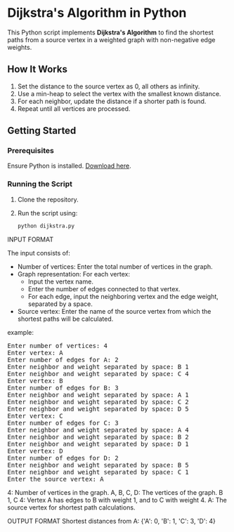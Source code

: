 # Dijkstra's Algorithm in Python

This Python script implements **Dijkstra's Algorithm** to find the shortest paths from a source vertex in a weighted graph with non-negative edge weights.

## How It Works

1. Set the distance to the source vertex as 0, all others as infinity.
2. Use a min-heap to select the vertex with the smallest known distance.
3. For each neighbor, update the distance if a shorter path is found.
4. Repeat until all vertices are processed.

## Getting Started

### Prerequisites

Ensure Python is installed. [Download here](https://www.python.org/downloads/).

### Running the Script

1. Clone the repository.
2. Run the script using:

   ```bash
   python dijkstra.py
   
INPUT FORMAT

The input consists of:

* Number of vertices: Enter the total number of vertices in the graph.
* Graph representation:
      For each vertex:
    * Input the vertex name.
    * Enter the number of edges connected to that vertex.
    * For each edge, input the neighboring vertex and the edge weight, separated by a space.
* Source vertex: Enter the name of the source vertex from which the shortest paths will be calculated.

example: 

<pre>
Enter number of vertices: 4
Enter vertex: A
Enter number of edges for A: 2
Enter neighbor and weight separated by space: B 1
Enter neighbor and weight separated by space: C 4
Enter vertex: B
Enter number of edges for B: 3
Enter neighbor and weight separated by space: A 1
Enter neighbor and weight separated by space: C 2
Enter neighbor and weight separated by space: D 5
Enter vertex: C
Enter number of edges for C: 3
Enter neighbor and weight separated by space: A 4
Enter neighbor and weight separated by space: B 2
Enter neighbor and weight separated by space: D 1
Enter vertex: D
Enter number of edges for D: 2
Enter neighbor and weight separated by space: B 5
Enter neighbor and weight separated by space: C 1
Enter the source vertex: A
</pre>


4: Number of vertices in the graph.
A, B, C, D: The vertices of the graph.
B 1, C 4: Vertex A has edges to B with weight 1, and to C with weight 4.
A: The source vertex for shortest path calculations.

OUTPUT FORMAT
Shortest distances from A: {'A': 0, 'B': 1, 'C': 3, 'D': 4}
